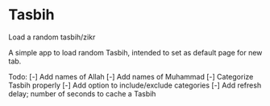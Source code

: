 # Tasbih
Load a random tasbih/zikr

A simple app to load random Tasbih, intended to set as default page for new tab.

Todo:
[-] Add names of Allah
[-] Add names of Muhammad
[-] Categorize Tasbih properly
[-] Add option to include/exclude categories
[-] Add refresh delay; number of seconds to cache a Tasbih
